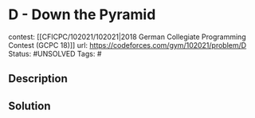 # D - Down the Pyramid

contest: [[CFICPC/102021/102021|2018 German Collegiate Programming Contest (GCPC 18)]]
url: https://codeforces.com/gym/102021/problem/D
Status: #UNSOLVED
Tags: #

## Description

## Solution

